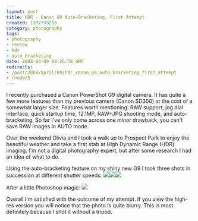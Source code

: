 ```yaml
--- 
layout: post
title: HDR - Canon G9 Auto-Bracketing, First Attempt
created: 1207733218
category: photography
tags:
- photography
- review
- hdr
- auto bracketing
date: 2008-04-09 09:26:58 GMT
redirects:
- /post/2008/april/09/hdr_canon_g9_auto_bracketing_first_attempt
- /node/5
---
```

I recently purchased a Canon PowerShot G9 digital camera. It has quite a few more features than my previous camera (Canon SD300) at the cost of a somewhat larger size. Features worth mentioning: RAW support, jog dial interface, quick startup time, 12.1MP, RAW+JPG shooting mode, and auto-bracketing. So far I've only come across one <em>minor</em> drawback, you can't save RAW images in AUTO mode.

Over the weekend Olivia and I took a walk up to Prospect Park to enjoy the beautiful weather and take a first stab at High Dynamic Range (HDR) imaging. I'm not a digital photography expert, but after some research I had an idea of what to do.

Using the auto-bracketing feature on my shiny new G9 I took three shots in succession at different shutter speeds:
<a href="http://gallery.johndbritton.com/v/2008/canon_g9/IMG_0406.JPG.html"><img src="http://gallery.johndbritton.com/d/26717-2/IMG_0406.JPG" /></a><a href="http://gallery.johndbritton.com/v/2008/canon_g9/IMG_0405.JPG.html"><img src="http://gallery.johndbritton.com/d/26729-2/IMG_0405.JPG" /></a><a href="http://gallery.johndbritton.com/v/2008/canon_g9/IMG_0407.JPG.html"><img src="http://gallery.johndbritton.com/d/26723-1/IMG_0407.JPG" /></a>

After a little Photoshop magic:
<a href="http://gallery.johndbritton.com/v/2008/canon_g9/prospect+HDR.jpg.html"><img src="http://gallery.johndbritton.com/d/26711-1/prospect+HDR.jpg" /></a>

Overall I'm satisfied with the outcome of my attempt.  If you view the high-res version you will notice that the photo is quite blurry. This is most definitely because I shot it without a tripod. 
